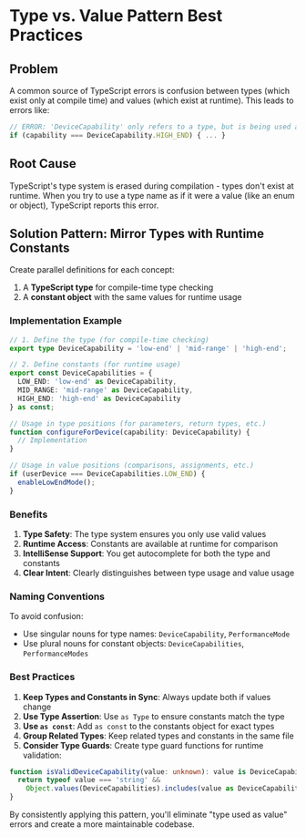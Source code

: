 
# Type vs. Value Pattern Best Practices

## Problem

A common source of TypeScript errors is confusion between types (which exist only at compile time) and values (which exist at runtime). This leads to errors like:

```typescript
// ERROR: 'DeviceCapability' only refers to a type, but is being used as a value here.
if (capability === DeviceCapability.HIGH_END) { ... }
```

## Root Cause

TypeScript's type system is erased during compilation - types don't exist at runtime. When you try to use a type name as if it were a value (like an enum or object), TypeScript reports this error.

## Solution Pattern: Mirror Types with Runtime Constants

Create parallel definitions for each concept:
1. A **TypeScript type** for compile-time type checking
2. A **constant object** with the same values for runtime usage

### Implementation Example

```typescript
// 1. Define the type (for compile-time checking)
export type DeviceCapability = 'low-end' | 'mid-range' | 'high-end';

// 2. Define constants (for runtime usage)
export const DeviceCapabilities = {
  LOW_END: 'low-end' as DeviceCapability,
  MID_RANGE: 'mid-range' as DeviceCapability,
  HIGH_END: 'high-end' as DeviceCapability
} as const;

// Usage in type positions (for parameters, return types, etc.)
function configureForDevice(capability: DeviceCapability) {
  // Implementation
}

// Usage in value positions (comparisons, assignments, etc.)
if (userDevice === DeviceCapabilities.LOW_END) {
  enableLowEndMode();
}
```

### Benefits

1. **Type Safety**: The type system ensures you only use valid values
2. **Runtime Access**: Constants are available at runtime for comparison
3. **IntelliSense Support**: You get autocomplete for both the type and constants
4. **Clear Intent**: Clearly distinguishes between type usage and value usage

### Naming Conventions

To avoid confusion:
- Use singular nouns for type names: `DeviceCapability`, `PerformanceMode`
- Use plural nouns for constant objects: `DeviceCapabilities`, `PerformanceModes`

### Best Practices

1. **Keep Types and Constants in Sync**: Always update both if values change
2. **Use Type Assertion**: Use `as Type` to ensure constants match the type
3. **Use `as const`**: Add `as const` to the constants object for exact types
4. **Group Related Types**: Keep related types and constants in the same file
5. **Consider Type Guards**: Create type guard functions for runtime validation:

```typescript
function isValidDeviceCapability(value: unknown): value is DeviceCapability {
  return typeof value === 'string' && 
    Object.values(DeviceCapabilities).includes(value as DeviceCapability);
}
```

By consistently applying this pattern, you'll eliminate "type used as value" errors and create a more maintainable codebase.
